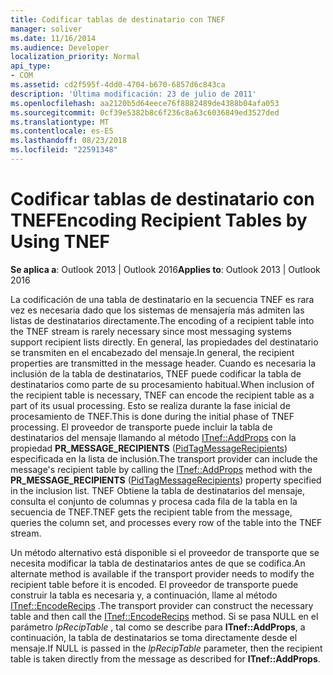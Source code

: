 ```yaml
---
title: Codificar tablas de destinatario con TNEF
manager: soliver
ms.date: 11/16/2014
ms.audience: Developer
localization_priority: Normal
api_type:
- COM
ms.assetid: cd2f595f-4dd0-4704-b670-6857d6c843ca
description: 'Última modificación: 23 de julio de 2011'
ms.openlocfilehash: aa2120b5d64eece76f8882489de4388b04afa053
ms.sourcegitcommit: 0cf39e5382b8c6f236c8a63c6036849ed3527ded
ms.translationtype: MT
ms.contentlocale: es-ES
ms.lasthandoff: 08/23/2018
ms.locfileid: "22591348"
---
```

# <a name="encoding-recipient-tables-by-using-tnef"></a><span data-ttu-id="04f95-103">Codificar tablas de destinatario con TNEF</span><span class="sxs-lookup"><span data-stu-id="04f95-103">Encoding Recipient Tables by Using TNEF</span></span>

  
  
<span data-ttu-id="04f95-104">**Se aplica a**: Outlook 2013 | Outlook 2016</span><span class="sxs-lookup"><span data-stu-id="04f95-104">**Applies to**: Outlook 2013 | Outlook 2016</span></span> 
  
<span data-ttu-id="04f95-105">La codificación de una tabla de destinatario en la secuencia TNEF es rara vez es necesaria dado que los sistemas de mensajería más admiten las listas de destinatarios directamente.</span><span class="sxs-lookup"><span data-stu-id="04f95-105">The encoding of a recipient table into the TNEF stream is rarely necessary since most messaging systems support recipient lists directly.</span></span> <span data-ttu-id="04f95-106">En general, las propiedades del destinatario se transmiten en el encabezado del mensaje.</span><span class="sxs-lookup"><span data-stu-id="04f95-106">In general, the recipient properties are transmitted in the message header.</span></span> <span data-ttu-id="04f95-107">Cuando es necesaria la inclusión de la tabla de destinatarios, TNEF puede codificar la tabla de destinatarios como parte de su procesamiento habitual.</span><span class="sxs-lookup"><span data-stu-id="04f95-107">When inclusion of the recipient table is necessary, TNEF can encode the recipient table as a part of its usual processing.</span></span> <span data-ttu-id="04f95-108">Esto se realiza durante la fase inicial de procesamiento de TNEF.</span><span class="sxs-lookup"><span data-stu-id="04f95-108">This is done during the initial phase of TNEF processing.</span></span> <span data-ttu-id="04f95-109">El proveedor de transporte puede incluir la tabla de destinatarios del mensaje llamando al método [ITnef::AddProps](itnef-addprops.md) con la propiedad **PR_MESSAGE_RECIPIENTS** ([PidTagMessageRecipients](pidtagmessagerecipients-canonical-property.md)) especificada en la lista de inclusión.</span><span class="sxs-lookup"><span data-stu-id="04f95-109">The transport provider can include the message's recipient table by calling the [ITnef::AddProps](itnef-addprops.md) method with the **PR_MESSAGE_RECIPIENTS** ([PidTagMessageRecipients](pidtagmessagerecipients-canonical-property.md)) property specified in the inclusion list.</span></span> <span data-ttu-id="04f95-110">TNEF Obtiene la tabla de destinatarios del mensaje, consulta el conjunto de columnas y procesa cada fila de la tabla en la secuencia de TNEF.</span><span class="sxs-lookup"><span data-stu-id="04f95-110">TNEF gets the recipient table from the message, queries the column set, and processes every row of the table into the TNEF stream.</span></span>
  
<span data-ttu-id="04f95-111">Un método alternativo está disponible si el proveedor de transporte que se necesita modificar la tabla de destinatarios antes de que se codifica.</span><span class="sxs-lookup"><span data-stu-id="04f95-111">An alternate method is available if the transport provider needs to modify the recipient table before it is encoded.</span></span> <span data-ttu-id="04f95-112">El proveedor de transporte puede construir la tabla es necesaria y, a continuación, llame al método [ITnef::EncodeRecips](itnef-encoderecips.md) .</span><span class="sxs-lookup"><span data-stu-id="04f95-112">The transport provider can construct the necessary table and then call the [ITnef::EncodeRecips](itnef-encoderecips.md) method.</span></span> <span data-ttu-id="04f95-113">Si se pasa NULL en el parámetro _lpRecipTable_ , tal como se describe para **ITnef::AddProps**, a continuación, la tabla de destinatarios se toma directamente desde el mensaje.</span><span class="sxs-lookup"><span data-stu-id="04f95-113">If NULL is passed in the  _lpRecipTable_ parameter, then the recipient table is taken directly from the message as described for **ITnef::AddProps**.</span></span>
  

